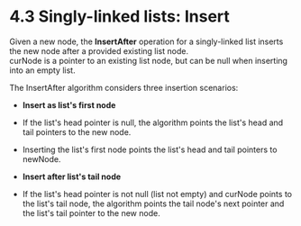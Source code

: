 # 4.3 Singly-linked lists: Insert

Given a new node, the **InsertAfter** operation for a singly-linked list inserts the new node after a provided existing list node.   
curNode is a pointer to an existing list node, but can be null when inserting into an empty list.   

The InsertAfter algorithm considers three insertion scenarios:   
* **Insert as list's first node**
* If the list's head pointer is null, the algorithm points the list's head and tail pointers to the new node.
* Inserting the list's first node points the list's head and tail pointers to newNode.



* **Insert after list's tail node**
* If the list's head pointer is not null (list not empty) and curNode points to the list's tail node, the algorithm points the tail node's next pointer and the list's tail pointer to the new node.
